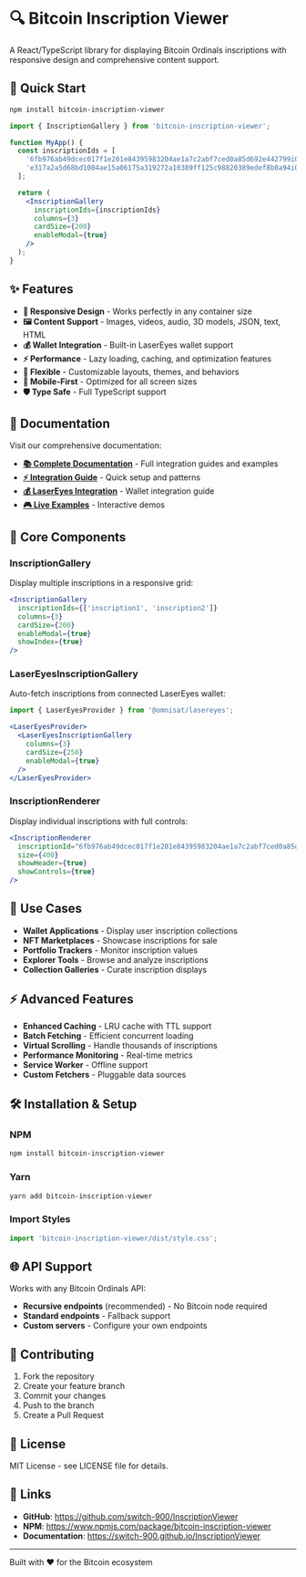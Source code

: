 # 🔍 Bitcoin Inscription Viewer

A React/TypeScript library for displaying Bitcoin Ordinals inscriptions with responsive design and comprehensive content support.

## 🚀 Quick Start

```bash
npm install bitcoin-inscription-viewer
```

```jsx
import { InscriptionGallery } from 'bitcoin-inscription-viewer';

function MyApp() {
  const inscriptionIds = [
    '6fb976ab49dcec017f1e201e84395983204ae1a7c2abf7ced0a85d692e442799i0',
    'e317a2a5d68bd1004ae15a06175a319272a10389ff125c98820389edef8b0a94i0'
  ];

  return (
    <InscriptionGallery
      inscriptionIds={inscriptionIds}
      columns={3}
      cardSize={200}
      enableModal={true}
    />
  );
}
```

## ✨ Features

- **🎨 Responsive Design** - Works perfectly in any container size
- **🖼️ Content Support** - Images, videos, audio, 3D models, JSON, text, HTML
- **💰 Wallet Integration** - Built-in LaserEyes wallet support
- **⚡ Performance** - Lazy loading, caching, and optimization features
- **🔧 Flexible** - Customizable layouts, themes, and behaviors
- **📱 Mobile-First** - Optimized for all screen sizes
- **🛡️ Type Safe** - Full TypeScript support

## 📖 Documentation

Visit our comprehensive documentation:

- **[📚 Complete Documentation](docs/index.html)** - Full integration guides and examples
- **[⚡ Integration Guide](INTEGRATION-GUIDE.html)** - Quick setup and patterns
- **[💰 LaserEyes Integration](LASEREYES-INTEGRATION.html)** - Wallet integration guide
- **[🎮 Live Examples](api-examples.html)** - Interactive demos

## 🔧 Core Components

### InscriptionGallery
Display multiple inscriptions in a responsive grid:

```jsx
<InscriptionGallery
  inscriptionIds={['inscription1', 'inscription2']}
  columns={3}
  cardSize={200}
  enableModal={true}
  showIndex={true}
/>
```

### LaserEyesInscriptionGallery
Auto-fetch inscriptions from connected LaserEyes wallet:

```jsx
import { LaserEyesProvider } from '@omnisat/lasereyes';

<LaserEyesProvider>
  <LaserEyesInscriptionGallery
    columns={3}
    cardSize={250}
    enableModal={true}
  />
</LaserEyesProvider>
```

### InscriptionRenderer
Display individual inscriptions with full controls:

```jsx
<InscriptionRenderer
  inscriptionId="6fb976ab49dcec017f1e201e84395983204ae1a7c2abf7ced0a85d692e442799i0"
  size={400}
  showHeader={true}
  showControls={true}
/>
```

## 🎯 Use Cases

- **Wallet Applications** - Display user inscription collections
- **NFT Marketplaces** - Showcase inscriptions for sale
- **Portfolio Trackers** - Monitor inscription values
- **Explorer Tools** - Browse and analyze inscriptions
- **Collection Galleries** - Curate inscription displays

## ⚡ Advanced Features

- **Enhanced Caching** - LRU cache with TTL support
- **Batch Fetching** - Efficient concurrent loading
- **Virtual Scrolling** - Handle thousands of inscriptions
- **Performance Monitoring** - Real-time metrics
- **Service Worker** - Offline support
- **Custom Fetchers** - Pluggable data sources

## 🛠️ Installation & Setup

### NPM
```bash
npm install bitcoin-inscription-viewer
```

### Yarn
```bash
yarn add bitcoin-inscription-viewer
```

### Import Styles
```jsx
import 'bitcoin-inscription-viewer/dist/style.css';
```

## 🌐 API Support

Works with any Bitcoin Ordinals API:
- **Recursive endpoints** (recommended) - No Bitcoin node required
- **Standard endpoints** - Fallback support
- **Custom servers** - Configure your own endpoints

## 🤝 Contributing

1. Fork the repository
2. Create your feature branch
3. Commit your changes
4. Push to the branch
5. Create a Pull Request

## 📄 License

MIT License - see LICENSE file for details.

## 🔗 Links

- **GitHub**: https://github.com/switch-900/InscriptionViewer
- **NPM**: https://www.npmjs.com/package/bitcoin-inscription-viewer
- **Documentation**: https://switch-900.github.io/InscriptionViewer

---

Built with ❤️ for the Bitcoin ecosystem
